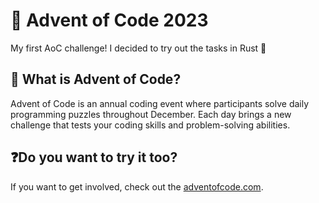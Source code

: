 # 🎄 Advent of Code 2023
My first AoC challenge! I decided to try out the tasks in Rust 🦀

## 🎁 What is Advent of Code?
Advent of Code is an annual coding event where participants solve daily programming puzzles throughout December. Each day brings a new challenge that tests your coding skills and problem-solving abilities.

## ❓Do you want to try it too?
If you want to get involved, check out the [adventofcode.com](https://adventofcode.com).
